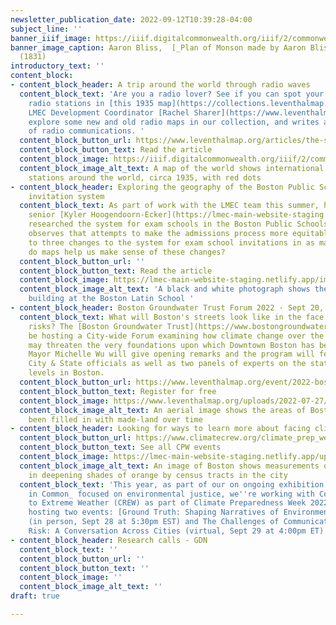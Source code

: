 ```yaml
---
newsletter_publication_date: 2022-09-12T10:39:28-04:00
subject_line: ''
banner_iiif_image: https://iiif.digitalcommonwealth.org/iiif/2/commonwealth:25152g950/442,381,4830,1062/1200,/0/default.jpg
banner_image_caption: Aaron Bliss,  [_Plan of Monson made by Aaron Bliss_](https://collections.leventhalmap.org/search/commonwealth:25152g94q)
  (1831)
introductory_text: ''
content_block:
- content_block_header: A trip around the world through radio waves
  content_block_text: 'Are you a radio lover? See if you can spot your favorite short-wave
    radio stations in [this 1935 map](https://collections.leventhalmap.org/search/commonwealth:xs55q1091).
    LMEC Development Coordinator [Rachel Sharer](https://www.leventhalmap.org/author/rachel-sharer/)
    explore some new and old radio maps in our collection, and writes about the history
    of radio communications. '
  content_block_button_url: https://www.leventhalmap.org/articles/the-spirit-of-radio/
  content_block_button_text: Read the article
  content_block_image: https://iiif.digitalcommonwealth.org/iiif/2/commonwealth:m039nv56g/full/1200,/0/default.jpg
  content_block_image_alt_text: A map of the world shows international shortwave radio
    stations around the world, circa 1935, with red dots
- content_block_header: Exploring the geography of the Boston Public Schools exam
    invitation system
  content_block_text: As part of work with the LMEC team this summer, high school
    senior [Kyler Hoogendoorn-Ecker](https://lmec-main-website-staging.netlify.app/author/kyler-hoogendoorn-ecker)
    researched the system for exam schools in the Boston Public Schools system. He
    observes that attempts to make the admissions process more equitable have led
    to three changes to the system for exam school invitations in as many years. How
    do maps help us make sense of these changes?
  content_block_button_url: ''
  content_block_button_text: Read the article
  content_block_image: https://lmec-main-website-staging.netlify.app/images/blog/bls.jpg
  content_block_image_alt_text: 'A black and white photograph shows the front of a
    building at the Boston Latin School '
- content_block_header: Boston Groundwater Trust Forum 2022 · Sept 20, 5:30pm ET
  content_block_text: What will Boston's streets look like in the face of future climate
    risks? The [Boston Groundwater Trust](https://www.bostongroundwater.org/) will
    be hosting a City-wide Forum examining how climate change over the coming years
    may threaten the very foundations upon which Downtown Boston has been built. Boston
    Mayor Michelle Wu will give opening remarks and the program will feature local
    City & State officials as well as two panels of experts on the state of groundwater
    levels in Boston.
  content_block_button_url: https://www.leventhalmap.org/event/2022-boston-groundwater-trust-forum-how-climate-change-may-threaten-the-foundations-of-boston/
  content_block_button_text: Register for free
  content_block_image: https://www.leventhalmap.org/uploads/2022-07-27/bost.jpeg
  content_block_image_alt_text: An aerial image shows the areas of Boston that have
    been filled in with made-land over time
- content_block_header: Looking for ways to learn more about facing climate risks?
  content_block_button_url: https://www.climatecrew.org/climate_prep_week_2022?locale=en
  content_block_button_text: See all CPW events
  content_block_image: https://lmec-main-website-staging.netlify.app/uploads/2022-08-23/risk.jpeg
  content_block_image_alt_text: An image of Boston shows measurements of social vulnerability
    in deepening shades of orange by census tracts in the city
  content_block_text: 'This year, as part of our on ongoing exhibition _More or Less
    in Common_ focused on environmental justice, we''re working with Communities Responding
    to Extreme Weather (CREW) as part of Climate Preparedness Week 2022. We''ll be
    hosting two events: [Ground Truth: Shaping Narratives of Environmental Justice](https://www.leventhalmap.org/event/ground-truth-shaping-narratives-of-environmental-justice/)
    (in person, Sept 28 at 5:30pm EST) and The Challenges of Communicating Climate
    Risk: A Conversation Across Cities (virtual, Sept 29 at 4:00pm ET). '
- content_block_header: Research calls - GDN
  content_block_text: ''
  content_block_button_url: ''
  content_block_button_text: ''
  content_block_image: ''
  content_block_image_alt_text: ''
draft: true

---
```

